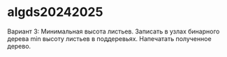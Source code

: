 # algds20242025
Вариант 3: Минимальная высота листьев.
Записать в узлах бинарного дерева min высоту листьев в поддеревьях. Напечатать полученное дерево.
